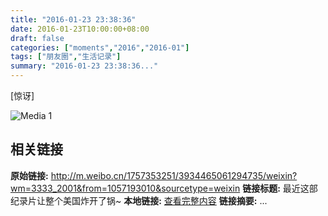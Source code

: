 ```yaml
---
title: "2016-01-23 23:38:36"
date: 2016-01-23T10:00:00+08:00
draft: false
categories: ["moments","2016","2016-01"]
tags: ["朋友圈","生活记录"]
summary: "2016-01-23 23:38:36..."
---
```


[惊讶]

![Media 1](/Moments/photos/2016-01-23/201601232338360.jpg)

## 相关链接

**原始链接:** http://m.weibo.cn/1757353251/3934465061294735/weixin?wm=3333_2001&from=1057193010&sourcetype=weixin
**链接标题:** 最近这部纪录片让整个美国炸开了锅~
**本地链接:** [查看完整内容](/link_content/2016/01/2016-01-23/link_content/)
**链接摘要:** ...

